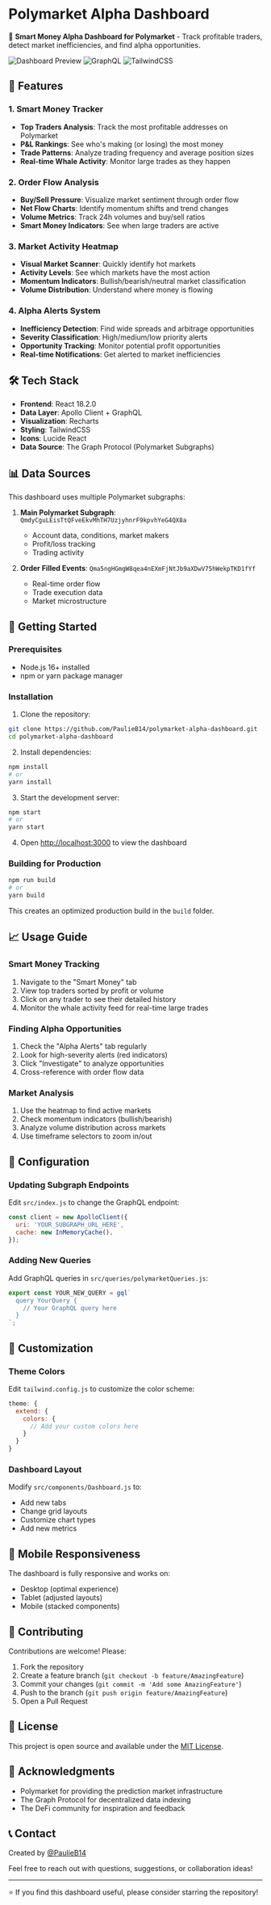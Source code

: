 # Polymarket Alpha Dashboard

🚀 **Smart Money Alpha Dashboard for Polymarket** - Track profitable traders, detect market inefficiencies, and find alpha opportunities.

![Dashboard Preview](https://img.shields.io/badge/React-18.2.0-blue) ![GraphQL](https://img.shields.io/badge/GraphQL-Powered-pink) ![TailwindCSS](https://img.shields.io/badge/TailwindCSS-3.3.6-blue)

## 🌟 Features

### 1. Smart Money Tracker
- **Top Traders Analysis**: Track the most profitable addresses on Polymarket
- **P&L Rankings**: See who's making (or losing) the most money
- **Trade Patterns**: Analyze trading frequency and average position sizes
- **Real-time Whale Activity**: Monitor large trades as they happen

### 2. Order Flow Analysis
- **Buy/Sell Pressure**: Visualize market sentiment through order flow
- **Net Flow Charts**: Identify momentum shifts and trend changes
- **Volume Metrics**: Track 24h volumes and buy/sell ratios
- **Smart Money Indicators**: See when large traders are active

### 3. Market Activity Heatmap
- **Visual Market Scanner**: Quickly identify hot markets
- **Activity Levels**: See which markets have the most action
- **Momentum Indicators**: Bullish/bearish/neutral market classification
- **Volume Distribution**: Understand where money is flowing

### 4. Alpha Alerts System
- **Inefficiency Detection**: Find wide spreads and arbitrage opportunities
- **Severity Classification**: High/medium/low priority alerts
- **Opportunity Tracking**: Monitor potential profit opportunities
- **Real-time Notifications**: Get alerted to market inefficiencies

## 🛠️ Tech Stack

- **Frontend**: React 18.2.0
- **Data Layer**: Apollo Client + GraphQL
- **Visualization**: Recharts
- **Styling**: TailwindCSS
- **Icons**: Lucide React
- **Data Source**: The Graph Protocol (Polymarket Subgraphs)

## 📊 Data Sources

This dashboard uses multiple Polymarket subgraphs:

1. **Main Polymarket Subgraph**: `QmdyCguLEisTtQFveEkvMhTH7UzjyhnrF9kpvhYeG4QX8a`
   - Account data, conditions, market makers
   - Profit/loss tracking
   - Trading activity

2. **Order Filled Events**: `Qma5ngHGmgW8qea4nEXmFjNtJb9aXDwV75hWekpTKD1fYf`
   - Real-time order flow
   - Trade execution data
   - Market microstructure

## 🚀 Getting Started

### Prerequisites
- Node.js 16+ installed
- npm or yarn package manager

### Installation

1. Clone the repository:
```bash
git clone https://github.com/PaulieB14/polymarket-alpha-dashboard.git
cd polymarket-alpha-dashboard
```

2. Install dependencies:
```bash
npm install
# or
yarn install
```

3. Start the development server:
```bash
npm start
# or
yarn start
```

4. Open [http://localhost:3000](http://localhost:3000) to view the dashboard

### Building for Production

```bash
npm run build
# or
yarn build
```

This creates an optimized production build in the `build` folder.

## 📈 Usage Guide

### Smart Money Tracking
1. Navigate to the "Smart Money" tab
2. View top traders sorted by profit or volume
3. Click on any trader to see their detailed history
4. Monitor the whale activity feed for real-time large trades

### Finding Alpha Opportunities
1. Check the "Alpha Alerts" tab regularly
2. Look for high-severity alerts (red indicators)
3. Click "Investigate" to analyze opportunities
4. Cross-reference with order flow data

### Market Analysis
1. Use the heatmap to find active markets
2. Check momentum indicators (bullish/bearish)
3. Analyze volume distribution across markets
4. Use timeframe selectors to zoom in/out

## 🔧 Configuration

### Updating Subgraph Endpoints

Edit `src/index.js` to change the GraphQL endpoint:

```javascript
const client = new ApolloClient({
  uri: 'YOUR_SUBGRAPH_URL_HERE',
  cache: new InMemoryCache(),
});
```

### Adding New Queries

Add GraphQL queries in `src/queries/polymarketQueries.js`:

```javascript
export const YOUR_NEW_QUERY = gql`
  query YourQuery {
    // Your GraphQL query here
  }
`;
```

## 🎨 Customization

### Theme Colors

Edit `tailwind.config.js` to customize the color scheme:

```javascript
theme: {
  extend: {
    colors: {
      // Add your custom colors here
    }
  }
}
```

### Dashboard Layout

Modify `src/components/Dashboard.js` to:
- Add new tabs
- Change grid layouts
- Customize chart types
- Add new metrics

## 📱 Mobile Responsiveness

The dashboard is fully responsive and works on:
- Desktop (optimal experience)
- Tablet (adjusted layouts)
- Mobile (stacked components)

## 🤝 Contributing

Contributions are welcome! Please:

1. Fork the repository
2. Create a feature branch (`git checkout -b feature/AmazingFeature`)
3. Commit your changes (`git commit -m 'Add some AmazingFeature'`)
4. Push to the branch (`git push origin feature/AmazingFeature`)
5. Open a Pull Request

## 📄 License

This project is open source and available under the [MIT License](LICENSE).

## 🙏 Acknowledgments

- Polymarket for providing the prediction market infrastructure
- The Graph Protocol for decentralized data indexing
- The DeFi community for inspiration and feedback

## 📞 Contact

Created by [@PaulieB14](https://github.com/PaulieB14)

Feel free to reach out with questions, suggestions, or collaboration ideas!

---

⭐ If you find this dashboard useful, please consider starring the repository!